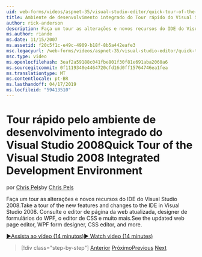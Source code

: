 ```yaml
---
uid: web-forms/videos/aspnet-35/visual-studio-editor/quick-tour-of-the-visual-studio-2008-integrated-development-environment
title: Ambiente de desenvolvimento integrado do Tour rápido do Visual Studio 2008 | Microsoft Docs
author: rick-anderson
description: Faça um tour as alterações e novos recursos do IDE do Visual Studio 2008. Consulte o editor de página da web atualizada, designer de formulários do WPF, o editor de CSS e muito mais.
ms.author: riande
ms.date: 11/15/2007
ms.assetid: f20c5f1c-e49c-4909-b18f-8b5a442eafe3
msc.legacyurl: /web-forms/videos/aspnet-35/visual-studio-editor/quick-tour-of-the-visual-studio-2008-integrated-development-environment
msc.type: video
ms.openlocfilehash: 3eaf2a59188c041fbe801f30f81e691aba2060a6
ms.sourcegitcommit: 0f1119340e4464720cfd16d0ff15764746ea1fea
ms.translationtype: MT
ms.contentlocale: pt-BR
ms.lasthandoff: 04/17/2019
ms.locfileid: "59413510"
---
```

# <a name="quick-tour-of-the-visual-studio-2008-integrated-development-environment"></a><span data-ttu-id="fbaba-104">Tour rápido pelo ambiente de desenvolvimento integrado do Visual Studio 2008</span><span class="sxs-lookup"><span data-stu-id="fbaba-104">Quick Tour of the Visual Studio 2008 Integrated Development Environment</span></span>

<span data-ttu-id="fbaba-105">por [Chris Pels](https://twitter.com/chrispels)</span><span class="sxs-lookup"><span data-stu-id="fbaba-105">by [Chris Pels](https://twitter.com/chrispels)</span></span>

<span data-ttu-id="fbaba-106">Faça um tour as alterações e novos recursos do IDE do Visual Studio 2008.</span><span class="sxs-lookup"><span data-stu-id="fbaba-106">Take a tour of the new features and changes to the IDE in Visual Studio 2008.</span></span> <span data-ttu-id="fbaba-107">Consulte o editor de página da web atualizada, designer de formulários do WPF, o editor de CSS e muito mais.</span><span class="sxs-lookup"><span data-stu-id="fbaba-107">See the updated web page editor, WPF form designer, CSS editor, and more.</span></span>

[<span data-ttu-id="fbaba-108">&#9654;Assista ao vídeo (14 minutos)</span><span class="sxs-lookup"><span data-stu-id="fbaba-108">&#9654; Watch video (14 minutes)</span></span>](https://channel9.msdn.com/Blogs/ASP-NET-Site-Videos/quick-tour-of-the-visual-studio-2008-integrated-development-environment)

> [!div class="step-by-step"]
> <span data-ttu-id="fbaba-109">[Anterior](intellisense-for-jscript-and-aspnet-ajax.md)
> [Próximo](creating-and-modifying-a-css-file.md)</span><span class="sxs-lookup"><span data-stu-id="fbaba-109">[Previous](intellisense-for-jscript-and-aspnet-ajax.md)
[Next](creating-and-modifying-a-css-file.md)</span></span>
